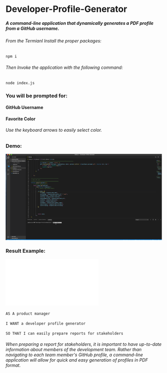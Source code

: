 # Developer-Profile-Generator

##### A command-line application that dynamically generates a PDF profile from a GitHub username.

###### From the Termianl Install the proper packages:

```sh
npm i
```

###### Then Invoke the application with the following command:

```sh
node index.js
```

### You will be prompted for:
#### GitHub Username
#### Favorite Color
###### Use the keyboard arrows to easily select color.

### Demo:
![Example PDF](./devProfileExample.gif)


### Result Example:
![ResultPDF](./JayDub21.pdf)


```
AS A product manager

I WANT a developer profile generator

SO THAT I can easily prepare reports for stakeholders
```
###### When preparing a report for stakeholders, it is important to have up-to-date information about members of the development team. Rather than navigating to each team member's GitHub profile, a command-line application will allow for quick and easy generation of profiles in PDF format.
